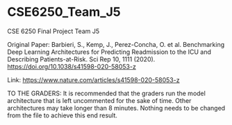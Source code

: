 # CSE6250_Team_J5
CSE 6250 Final Project Team J5

Original Paper: Barbieri, S., Kemp, J., Perez-Concha, O. et al. Benchmarking Deep Learning Architectures for Predicting Readmission to the ICU and Describing Patients-at-Risk. Sci Rep 10, 1111 (2020). https://doi.org/10.1038/s41598-020-58053-z

Link: https://www.nature.com/articles/s41598-020-58053-z


TO THE GRADERS:
It is recommended that the graders run the model architecture that is left uncommented for the sake of time. Other architectures may take longer than 8 minutes. Nothing needs to be changed from the file to achieve this end result.
